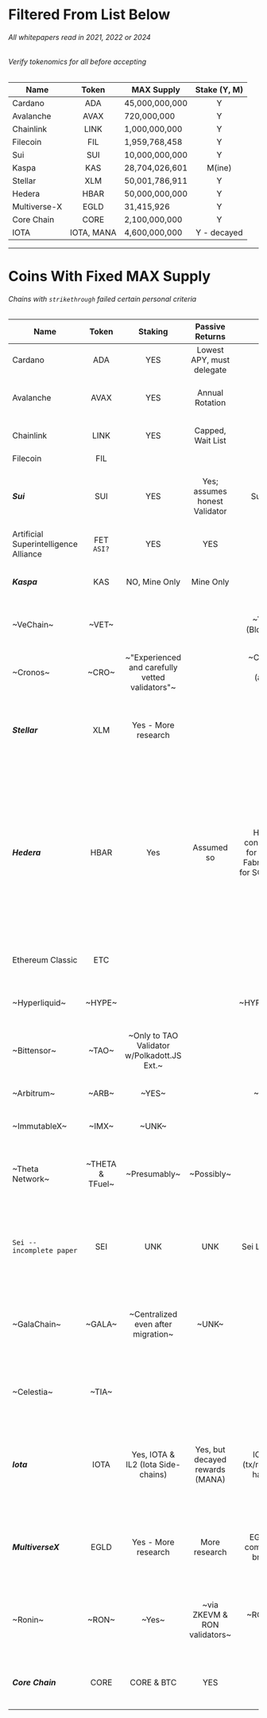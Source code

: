 # Filtered From List Below
###### All whitepapers read in 2021, 2022 or 2024
###### Verify tokenomics for all before accepting

| Name                                      | Token      | MAX Supply      | Stake (Y, M)   |
| ----                                      | :------:   | -----------     | :--------:     |
| Cardano                                   | ADA        | 45,000,000,000  | Y              |
| Avalanche                                 | AVAX       | 720,000,000     | Y              |
| Chainlink                                 | LINK       | 1,000,000,000   | Y              |
| Filecoin                                  | FIL        | 1,959,768,458   | Y              |
| Sui                                       | SUI        | 10,000,000,000  | Y              |
| Kaspa                                     | KAS        | 28,704,026,601  | M(ine)         |
| Stellar                                   | XLM        | 50,001,786,911  | Y              |
| Hedera                                    | HBAR       | 50,000,000,000  | Y              |
| Multiverse-X                              | EGLD       | 31,415,926      | Y              |
| Core Chain                                | CORE       | 2,100,000,000   | Y              |
| IOTA                                      | IOTA, MANA | 4,600,000,000   | Y - decayed     |

---

# Coins With Fixed MAX Supply
###### Chains with `strikethrough` failed certain personal criteria 

| Name                                       | Token             | Staking                                          | Passive Returns                | Network                                                                                    | Max Supply                             | Acceptable Tokenomics                                                                                                                                | Whitepaper                                                                                                                                                                          |   Type/Notes                                                                                 |
| ------                                     |  :-----:          | :-------:                                        | :---------------:              | :-------:                                                                                  | :----------:                           | :----------:                                                                                                                                         | :-------:                                                                                                                                                                           | -------------                                                                                |
| Cardano                                    | ADA               | YES                                              | Lowest APY, must delegate      | Cardano                                                                                    | 45,000,000,000                         | Nope, already in it                                                                                                                                  |  Maybe -> [1](https://docs.cardano.org/about-cardano/contributions/) - [2](https://arxiv.org/pdf/2012.15254.pdf)                                                                    | POS, ecosystem                                                                               |                 
| Avalanche                                  | AVAX              | YES                                              | Annual Rotation                |   ERC                                                                                      | 720,000,000                            |                                                                                                                                                      |  [Link](https://cdn.prod.website-files.com/5d80307810123f5ffbb34d6e/6008d7bbf8b10d1eb01e7e16_Avalanche%20Platform%20Whitepaper.pdf) - [Other](https://www.avalabs.org/whitepapers)  | EVM -- 3-chains -- UTXO & Accounting -- ecosystem                                            |
| Chainlink                                  | LINK              | YES                                              | Capped, Wait List              |   ERC                                                                                      | 1,000,000,000                          |                                                                                                                                                      |  [Download](https://research.chain.link/whitepaper-v2.pdf)                                                                                                                          | Layer-0-ish -- Check Tokenomics                                                              |
| Filecoin                                   | FIL               |                                                  |                                |                                                                                            | 1,959,768,458                          |                                                                                                                                                      |  [Download](https://filecoin.io/filecoin.pdf)                                                                                                                                       | Storage                                                                                      |
| **_Sui_**                                  | SUI               | YES                                              | Yes; assumes honest Validator  | Sui & Bridges                                                                              | 10,000,000,000                         | _**LOOKUP**_                                                                                                                                         |  [1](https://docs.sui.io/paper/sui.pdf) - [2](https://docs.sui.io/paper/tokenomics.pdf)                                                                                             | No burn -- EVM -- Permissionless -- S-contracts -- Native storage -- Tokenomics?             |
| Artificial Superintelligence Alliance      | FET <br>`ASI?`    | YES                                              | YES                            | ERC/BNB                                                                                    | 2,719,493,896 <br> `New tokenomics ?`  | `WAITING NO TRANSITION`                                                                                                                              |  [1](https://fetch.ai/blog/fetch-ai-economics-white-paper) - [2](https://docs.superintelligence.io/artificial-superintelligence-alliance)                                           | `WAITING`                                                                                    | 
| **_Kaspa_**                                | KAS               | NO, Mine Only                                    | Mine Only                      | Kaspa                                                                                      | 28,704,026,601                         | `Fair Launch`<br> no pre-mine                                                                                                                        |  [Library](https://kaspa.org/publications/)                                                                                                                                         | PoW -- Permisionless -- Lightweight -- Evolving-DAG                                          |
| ~VeChain~                                  | ~VET~             |                                                  |                                | ~THORchain (Blockchain X)~                                                                 | ~86,712,634,466~                       |                                                                                                                                                      |  ~[Download](https://www.vechain.org/assets/whitepaper/whitepaper-1-0.pdf)~                                                                                                         | ~On THORchain -- Supply tracking -- NO THANKS~                                               |
| ~Cronos~                                   | ~CRO~             | ~"Experienced and carefully vetted validators"~  |                                | ~Chronos POS Chain <br> (aka Chain) <br> & IBC~                                            | ~30,000,000,000~                       |                                                                                                                                                      |  ~[Link](https://whitepaper.cronos.org/)~                                                                                                                                           | ~Permissioned validators -- Web3-oriented -- Formerly Crypto.com~                            |
| **_Stellar_**                              | XLM               | Yes - More research                              |                                |                                                                                            | 50,001,786,911                         |                                                                                                                                                      |  [Download](https://cdn.sanity.io/files/e2r40yh6/production-i18n/39856a57fa0c6e7d646b7db88f48f17688693fe4.pdf?dl=stellar-consensus-protocol.pdf)                                    | Stellar CP -- Federated Byzantine Agreement System -- Quorum Slices                          |                   
| **_Hedera_**                               | HBAR              | Yes                                              | Assumed so                     | Hedera with consensus tie-in for Hyperledger Fabric  -- Soldiity for SC (not an ERC)       | 50,000,000,000                         | _**LOOKUP**_ -- Swirlds owns 5% supply + gets 10% (or a min) of fees -- could Swirlds end up with all HBAR through ownership/commission agreement    | [Library](https://hedera.com/papers)                                                                                                                                                | Read 2023 Compilation -- aPOS -- Protected code -- hashgraft, no pruning -- centralized moving to decentralizaed -- governing council runs nodes and governs -- permissionless in future -- built for kyc/aml along with pseudonimity |
| Ethereum Classic                           | ETC               |                                                  |                                |                                                                                            | 210,700,000                            |                                                                                                                                                      |  [Library](https://ethereumclassic.org/knowledge/foundation)                                                                                                                        | `ON LIST` -- Claims to use ETH WP                                                            |
| ~Hyperliquid~                              | ~HYPE~            |                                                  |                                | ~HYPER/ETH/ARB~                                                                            | ~1,000,000,000~                        | ~UNK~                                                                                                                                                |  ~[Gitbook](https://hyperliquid.gitbook.io/hyperliquid-docs)~                                                                                                                       | ~Uses 3-chains -- ETH gas -- requires wrap(s) -- **OR** -- bridging~                         |
| ~Bittensor~                                | ~TAO~             | ~Only to TAO Validator w/Polkadott.JS Ext.~      |                                | ~UNK~                                                                                      | ~21,000,000~                           |                                                                                                                                                      |  ~[Link](https://bittensor.com/whitepaper)~                                                                                                                                         | ~Staking via Polkadot.js -- DOT gov affects TAO?~                                            |
| ~Arbitrum~                                 | ~ARB~             | ~YES~                                            |                                | ~ERC/ARB~                                                                                  | ~10,000,000,000~                       |                                                                                                                                                      | ~[Git](https://docs.arbitrum.io/welcome/get-started)~                                                                                                                               | ~L2 of ETH -- EMV -- reuqires wrap(s) -- **OR** -- bridging~                                 |  
| ~ImmutableX~                               | ~IMX~             |~UNK~                                             |                                |                                                                                            | ~2,000,000,000~                        | ~Eth L2 for NFTs~                                                                                                                                    |  ~[Download](https://uploads-ssl.webflow.com/646557ee455c3e16e4a9bcb3/6499367de527dd82ab7475a3_Immutable%20Whitepaper%20Update%202023%20(3).pdf)~                                   | ~Ethereum L2 for NFTs~                                                                                    |
| ~Theta Network~                            | ~THETA & TFuel~   | ~Presumably~                                     | ~Possibly~                     |                                                                                            | ~1,000,000,000~                        |                                                                                                                                                      |  ~[Library](https://www.thetatoken.org/docs)~                                                                                                                                       | ~Guardians & Validators & EdgeNodes -- BIG TECH are Elitee Validators -- Unique CDN???~                                                                                    | 
| `Sei -- incomplete paper`                  | SEI               | UNK                                              | UNK                            | Sei L1 For Trading                                                                         | 10,000,000,000                         | UNK                                                                                                                                                  |  [Github](https://github.com/sei-protocol/sei-chain/blob/main/whitepaper/Sei_Whitepaper.pdf) - [Web](https://www.sei.io/)                                                           | Incomplete whitepaper download -- Matching Engine -- Smart Cons -- For Trading/DEX/CEX                                                                                    |
| ~GalaChain~                                | ~GALA~            | ~Centralized even after migration~               | ~UNK~                          |                                                                                            | ~50,000,000,000~                       |                                                                                                                                                      |  ~[Downlaod](https://news.gala.com/wp-content/uploads/2024/10/GalaChain-Decentralization-White-Paper-DRAFT.pdf)~                                                                    | ~Permissioned decentralization -- moving from Hyperledger Fabric -- Validator, Orderers, etc, etc~                                                                                    |
| ~Celestia~                                 | ~TIA~             |                                                  |                                | ~UNK~                                                                                      | ~100,000,000~                          | ~MOSTLY INVESTORS~                                                                                                                                   |  ~[Docs](https://docs.celestia.org/) - [1](https://arxiv.org/abs/1905.09274/) - [2](https://arxiv.org/abs/1809.09044/) - [3](https://discovery.ucl.ac.uk/id/eprint/10117245/)~      | ~Tech seems good -- Many investors -- Tokenomics sucks~                                      |
| **_Iota_**                                       | IOTA              | Yes, IOTA & IL2 (Iota Side-chains)                                                  | Yes, but decayed rewards (MANA)                              | IOTA, MANA (tx/reward token), has own L2s                                                                                           | 4,600,000,000                          | IOTA must research -- MANA, unfixed, decayed, burned                                                                                                                                                     |  [Library](https://www.iota.org/foundation/research-papers)                                                                                                                         | Leaderless DAG with UTXO & Accounting models -- Rewards are decayed, requiring system spending -- ecosystem                                                                                   |
| **_MultiverseX_**                          | EGLD              | Yes - More research                              | More research                  | EGLD -- EVM compat -- other bridges avail                                                  | 31,415,926                             |                                                                                                                                                      |  [Download](https://files.multiversx.com/multiversx-whitepaper.pdf)                                                                                                                 | sPOS - Sharded Node Pools - Appears least centralized -- EVM compat -- K-language -- ZKSNARK future |
| ~Ronin~                                    | ~RON~             | ~Yes~                                            |~via ZKEVM & RON validators~    | ~RON/ETH/L2-dapps~                                                                         | ~1,000,000,000~                        | ~Unlikey any good - formerly Axie Infinity~                                                                                                           | ~[Download](https://docs.roninchain.com/basics/white-paper)~                                                                                                                        | ~12 Governing Validators for Ronin & ZKEVM -- 22 Eth bridge operators -- core seems centralized~    |
| **_Core Chain_**                           | CORE              | CORE & BTC                                       | YES                            | CORE                                                                                       | 2,100,000,000                          | _**LOOKUP**_                                                                                                                                         |  [Git](https://whitepaper.coredao.org/core-white-paper-v1.0.7)                                                                                                                      | dPoW, dPoS -- Delegate BTC/CORE -- S-contracts -- Ecosystem                                         |


























